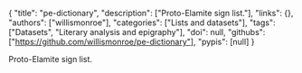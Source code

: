 {
  "title": "pe-dictionary",
  "description": ["Proto-Elamite sign list."],
  "links": {},
  "authors": ["willismonroe"],
  "categories": ["Lists and datasets"],
  "tags": ["Datasets", "Literary analysis and epigraphy"],
  "doi": null,
  "githubs": ["https://github.com/willismonroe/pe-dictionary"],
  "pypis": [null]
}

<!-- Generated by csv2md.R – do not edit by hand -->

Proto-Elamite sign list.